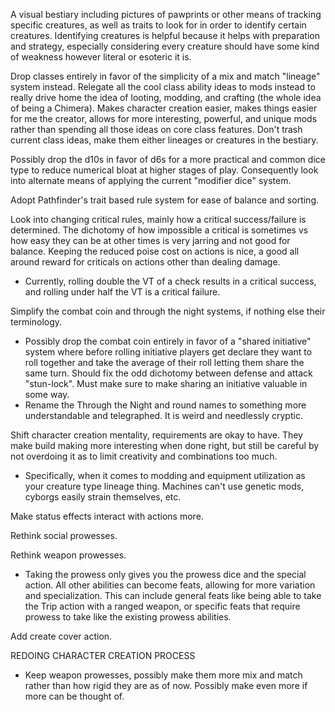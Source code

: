 A visual bestiary including pictures of pawprints or other means of tracking specific creatures, as well as traits to look for in order to identify certain creatures. Identifying creatures is helpful because it helps with preparation and strategy, especially considering every creature should have some kind of weakness however literal or esoteric it is.

Drop classes entirely in favor of the simplicity of a mix and match "lineage" system instead. Relegate all the cool class ability ideas to mods instead to really drive home the idea of looting, modding, and crafting (the whole idea of being a Chimera). Makes character creation easier, makes things easier for me the creator, allows for more interesting, powerful, and unique mods rather than spending all those ideas on core class features. Don't trash current class ideas, make them either lineages or creatures in the bestiary.

Possibly drop the d10s in favor of d6s for a more practical and common dice type to reduce numerical bloat at higher stages of play. Consequently look into alternate means of applying the current "modifier dice" system.

Adopt Pathfinder's trait based rule system for ease of balance and sorting.

Look into changing critical rules, mainly how a critical success/failure is determined. The dichotomy of how impossible a critical is sometimes vs how easy they can be at other times is very jarring and not good for balance. Keeping the reduced poise cost on actions is nice, a good all around reward for criticals on actions other than dealing damage.
- Currently, rolling double the VT of a check results in a critical success, and rolling under half the VT is a critical failure. 

Simplify the combat coin and through the night systems, if nothing else their terminology.
- Possibly drop the combat coin entirely in favor of a "shared initiative" system where before rolling initiative players get declare they want to roll together and take the average of their roll letting them share the same turn. Should fix the odd dichotomy between defense and attack "stun-lock". Must make sure to make sharing an initiative valuable in some way.
- Rename the Through the Night and round names to something more understandable and telegraphed. It is weird and needlessly cryptic.

Shift character creation mentality, requirements are okay to have. They make build making more interesting when done right, but still be careful by not overdoing it as to limit creativity and combinations too much.
- Specifically, when it comes to modding and equipment utilization as your creature type lineage thing. Machines can't use genetic mods, cyborgs easily strain themselves, etc.

Make status effects interact with actions more.

Rethink social prowesses.

Rethink weapon prowesses.
- Taking the prowess only gives you the prowess dice and the special action. All other abilities can become feats, allowing for more variation and specialization. This can include general feats like being able to take the Trip action with a ranged weapon, or specific feats that require prowess to take like the existing prowess abilities.

Add create cover action.



REDOING CHARACTER CREATION PROCESS
- Keep weapon prowesses, possibly make them more mix and match rather than how rigid they are as of now. Possibly make even more if more can be thought of.